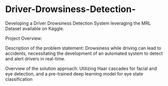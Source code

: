# Driver-Drowsiness-Detection-
Developing a Driver Drowsiness Detection System leveraging the MRL Dataset available on Kaggle.

Project Overview:

Description of the problem statement: Drowsiness while driving can lead to accidents, necessitating the development of an automated system to detect and alert drivers in real-time.

Overview of the solution approach: Utilizing Haar cascades for facial and eye detection, and a pre-trained deep learning model for eye state classification
